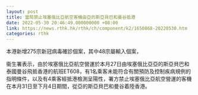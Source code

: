 ```yaml
---
layout: post
title: 當局禁止埃塞俄比亞航空客機由亞的斯亞貝巴和曼谷抵港
date: 2022-05-30 20:46:49.000000000 +08:00
link: https://news.rthk.hk/rthk/ch/component/k2/1650868-20220530.htm
categories: rthk
---
```


本港新增275宗新冠病毒確診個案，其中48宗屬輸入個案，

衞生署表示，由於埃塞俄比亞航空營運於本月27日由埃塞俄比亞亞的斯亞貝巴和泰國曼谷飛抵香港的航班ET608，有1名乘客未能符合有關預防及控制疾病規例的指明條件，以及有4乘客經抵港檢測呈陽性，署方禁止埃塞俄比亞航空營運的客機在本月31日至下月4日期間，從亞的斯亞貝巴和曼谷着陸香港。
